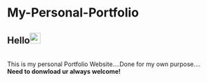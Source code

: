 # My-Personal-Portfolio
<h2>Hello<img src="https://media.giphy.com/media/hvRJCLFzcasrR4ia7z/giphy.gif" width="25"></h2><br>
This is my personal Portfolio Website....Done for my own purpose....<br>
<b>Need to donwload ur always welcome!</b>

